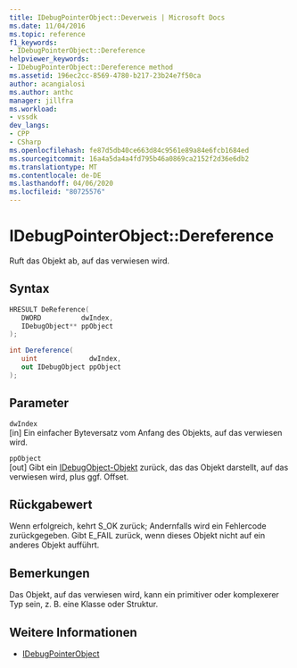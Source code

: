 ```yaml
---
title: IDebugPointerObject::Deverweis | Microsoft Docs
ms.date: 11/04/2016
ms.topic: reference
f1_keywords:
- IDebugPointerObject::Dereference
helpviewer_keywords:
- IDebugPointerObject::Dereference method
ms.assetid: 196ec2cc-8569-4780-b217-23b24e7f50ca
author: acangialosi
ms.author: anthc
manager: jillfra
ms.workload:
- vssdk
dev_langs:
- CPP
- CSharp
ms.openlocfilehash: fe87d5db40ce663d84c9561e89a84e6fcb1684ed
ms.sourcegitcommit: 16a4a5da4a4fd795b46a0869ca2152f2d36e6db2
ms.translationtype: MT
ms.contentlocale: de-DE
ms.lasthandoff: 04/06/2020
ms.locfileid: "80725576"
---
```

# <a name="idebugpointerobjectdereference"></a>IDebugPointerObject::Dereference
Ruft das Objekt ab, auf das verwiesen wird.

## <a name="syntax"></a>Syntax

```cpp
HRESULT DeReference( 
   DWORD          dwIndex,
   IDebugObject** ppObject
);
```

```csharp
int Dereference(
   uint             dwIndex,
   out IDebugObject ppObject
);
```

## <a name="parameters"></a>Parameter
`dwIndex`\
[in] Ein einfacher Byteversatz vom Anfang des Objekts, auf das verwiesen wird.

`ppObject`\
[out] Gibt ein [IDebugObject-Objekt](../../../extensibility/debugger/reference/idebugobject.md) zurück, das das Objekt darstellt, auf das verwiesen wird, plus ggf. Offset.

## <a name="return-value"></a>Rückgabewert
 Wenn erfolgreich, kehrt S_OK zurück; Andernfalls wird ein Fehlercode zurückgegeben. Gibt E_FAIL zurück, wenn dieses Objekt nicht auf ein anderes Objekt aufführt.

## <a name="remarks"></a>Bemerkungen
 Das Objekt, auf das verwiesen wird, kann ein primitiver oder komplexerer Typ sein, z. B. eine Klasse oder Struktur.

## <a name="see-also"></a>Weitere Informationen
- [IDebugPointerObject](../../../extensibility/debugger/reference/idebugpointerobject.md)
